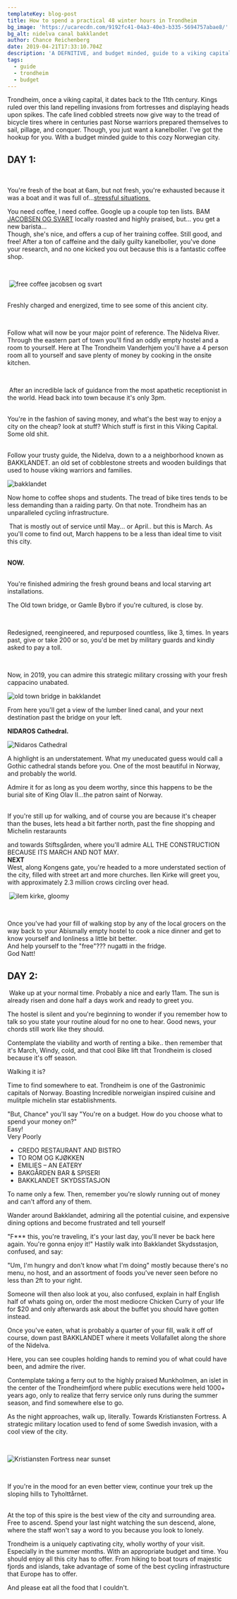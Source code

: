 ```yaml
---
templateKey: blog-post
title: How to spend a practical 48 winter hours in Trondheim
bg_image: 'https://ucarecdn.com/9192fc41-04a3-40e3-b335-5694757abae8/'
bg_alt: nidelva canal bakklandet
author: Chance Reichenberg
date: 2019-04-21T17:33:10.704Z
description: 'A DEFNITIVE, and budget minded, guide to a viking capital.'
tags:
  - guide
  - trondheim
  - budget
---
```

<div class="article-text">
​
Trondheim, once a viking capital, it dates back to the 11th century.
Kings ruled over this land repelling invasions from fortresses and displaying heads upon spikes. The cafe lined cobbled streets now give way to the tread of bicycle tires where in centuries past Norse warriors prepared themselves to sail, pillage, and conquer. Though, you just want a kanelboller. I've got the hookup for you. With a budget minded guide to this cozy Norwegian city. 



##  DAY 1:
​

You're fresh of the boat at 6am, but not fresh, you're exhausted because it was a boat and it was full of...<a href="https://chanceontravel.com/post/2019-03-26-what-its-like-to-miss-your-hurtigruten-in-sortland-norway/" target="_blank">stressful situations </a>
​<br/>

You need coffee, I need coffee. Google up a couple top ten lists. BAM <a href="https://www.jacobsensvart.no/" target="_blank">JACOBSEN OG SVART</a> locally roasted and highly praised, but... you get a new barista...
​
​<br/>
Though, she's nice, and offers a cup of her training coffee. Still good, and free! After a ton of caffeine and the daily guilty kanelboller, you've done your research, and no one kicked 
you out because this is a fantastic coffee shop. 
​

</div>
​
<div class="article-image">

​
![free coffee jacobsen og svart](https://ucarecdn.com/456c0c74-c9ed-4013-ab68-684646937f41/-/resize/1000x/-/quality/lighter/ "free coffee jacobsen og svart")
​

</div>
​
<div class="article-text">
​
Freshly charged and energized, time to see some of this ancient city.


​​<br/>

Follow what will now be your major point of reference. The Nidelva River. Through the eastern part of town you'll find an oddly empty hostel and a room to yourself. Here at The Trondheim Vanderhjem you'll have a 4 person room all to yourself and save plenty of money by cooking in the onsite kitchen.


​<br/>

​
After an incredible lack of guidance from the most apathetic receptionist in the world. Head back into town because it's only 3pm.
​

​<br/>
You're in the fashion of saving money, and what's the best way to enjoy a city on the cheap? look at stuff? Which stuff is first in this Viking Capital. Some old shit.
​

​<br/>
Follow your trusty guide, the Nidelva, down to a a neighborhood known as BAKKLANDET. an old set of cobblestone streets and wooden buildings that used to house viking warriors and families.
​

</div>
<div class="article-image">

![bakklandet](https://ucarecdn.com/fef98c0c-842a-4958-adf4-a1cc4202a09c/-/resize/1000x/-/quality/lighter/ "bakklandet")

</div>
<div class="article-text">
​
Now home to coffee shops and students. The tread of bike tires tends to be less demanding than a raiding party. On that note. Trondheim has an unparalleled cycling infrastructure.
​<br/>

​
That is mostly out of service until May... or April.. but this is March. As you'll come to find out, March happens to be a less than ideal time to visit this city.
​

​<br/>
**NOW.**
​

​<br/>
You're finished admiring the fresh ground beans and local starving art installations.
​​<br/>

The Old town bridge, or Gamle Bybro if you're cultured, is close by. 

<br/>

Redesigned, reengineered, and repurposed countless, like 3, times. In years past, give or take 200 or so, you'd be met by military guards and kindly asked to pay a toll.

<br/>

Now, in 2019, you can admire this strategic military crossing with your fresh cappacino unabated. 

</div>
<div class="article-image">

![old town bridge in bakklandet](https://ucarecdn.com/14b90405-7073-4a26-ad52-99b710e2bc69/-/resize/1000x/-/quality/lighter/ "old town bridge in bakklandet")

</div>
<div class="article-text">
​
From here you'll get a view of the lumber lined canal, and your next destination past the bridge on your left.

<br/>

**NIDAROS Cathedral.**
​

</div>
<div class="article-image">

![Nidaros Cathedral](https://ucarecdn.com/fcc15f2c-a8e0-4d8c-94c2-76f11b6a66a9/-/resize/1000x/-/quality/lighter/ "Nidaros Cathedral")

</div>
<div class="article-text">
​
A highlight is an understatement. What my uneducated guess would call a Gothic cathedral stands before you. One of the most beautiful in Norway, and probably the world.
​<br/>

Admire it for as long as you deem worthy, since this happens to be the burial site of King Olav II...the patron saint of Norway.

​<br/>
If you're still up for walking, and of course you are because it's cheaper than the buses, lets head a bit farther north, past the fine shopping and Michelin restaraunts
​<br/>

and towards Stiftsgården, where you'll admire ALL THE CONSTRUCTION BECAUSE ITS MARCH AND NOT MAY.
​<br/>
**NEXT**
​<br/>
West, along Kongens gate, you're headed to a more understated section of the city, filled with street art and more churches. Ilen Kirke will greet you, with approximately 2.3 million crows circling over head.
​

</div>
<div class="article-image">

​
![ilem kirke, gloomy](https://ucarecdn.com/ead4cd90-4bb1-4300-83e8-0bdc9785e81f/-/resize/1000x/-/quality/lighter/ "ilem kirke, gloomy")

​
​

</div>
<div class="article-text">
​
Once you've had your fill of walking stop by any of the local grocers on the way back to your Abismally empty hostel to cook a nice dinner and get to know yourself and lonliness a little bit better.
​<br/>
And help yourself to the "free"??? nugatti in the fridge.
​<br/>
God Natt!
​

## DAY 2:

​
Wake up at your normal time. Probably a nice and early 11am. The sun is already risen and done half a days work and ready to greet you.
​<br/>

The hostel is silent and you're beginning to wonder if you remember how to talk so you state your routine aloud for no one to hear. Good news, your chords still work like they should.
​<br/>

Contemplate the viability and worth of renting a bike.. then remember that it's March, Windy, cold, and that cool Bike lift that Trondheim is closed because it's off season.
​<br/>

Walking it is?
​<br/>

Time to find somewhere to eat. Trondheim is one of the Gastronimic capitals of Norway. Boasting Incredible norweigian inspired cuisine and mulitple michelin star establishments.
​<br/>

"But, Chance" you'll say "You're on a budget. How do you choose what to spend your money on?"
​<br/>
Easy!
​<br/>
Very Poorly

* CREDO RESTAURANT AND BISTRO
* TO ROM OG KJØKKEN
* EMILIES – AN EATERY
* BAKGÅRDEN BAR & SPISERI
* BAKKLANDET SKYDSSTASJON

To name only a few. Then, remember you're slowly running out of money and can't afford any of them.
​<br/>

Wander around Bakklandet, admiring all the potential cuisine, and expensive dining options and become frustrated and tell yourself 
​<br/>

"F\*\** this, you're traveling, it's your last day, you'll never be back here again. You're gonna enjoy it!" Hastily walk into Bakklandet Skydsstasjon, confused, and say:
​<br/>

"Um, I'm hungry and don't know what I'm doing" mostly because there's no menu, no host, and an assortment of foods you've never seen before no less than 2ft to your right.
​<br/>

Someone will then  also look at you, also confused, explain in half English half of whats going on, order the most mediocre Chicken Curry of your life for $20 and only afterwards ask about the 
buffet you should have gotten instead.
​<br/>

Once you've eaten, what is probably a quarter of your fill, walk it off of course, down past BAKKLANDET where it meets Vollafallet along the shore of the Nidelva.
​<br/>

Here, you can see couples holding hands to remind you of what could have been, and admire the river.
​<br/>

Contemplate taking a ferry out to the highly praised Munkholmen, an islet in the center of the Trondheimfjord where public executions were held 1000+ years ago, only to realize that ferry service only runs during the summer season, and find somewhere else to go.
​<br/>

As the night approaches, walk up, literally. Towards Kristiansten Fortress. A strategic military location used to fend of some Swedish invasion, with a cool view of the city.
​

</div>
<div class="article-image">
​

![Kristiansten Fortress near sunset](https://ucarecdn.com/0c2ba478-3f3f-491a-83b6-04f370e067c6/-/resize/1000x/-/quality/lighter/ "Kristiansten Fortress near sunset")

​

</div>
<div class="article-text">
​
If you're in the mood for an even better view, continue your trek up the sloping hills to Tyholttårnet.

​<br/>
At the top of this spire is the best view of the city and surrounding area. Free to ascend. Spend your last night watching the sun descend, alone, where the staff won't 
say a word to you because you look to lonely.
​<br/>

Trondheim is a uniquely captivating city, wholly worthy of your visit. Especially in the summer months. With an appropriate budget and time. You should enjoy all this city has to offer. From hiking to boat tours of majestic fjords and islands, take advantage of some of the best cycling infrastructure that Europe has to offer.
​<br/>

And please eat all the food that I couldn't.
​

</div>
